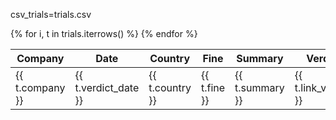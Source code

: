 csv_trials=trials.csv

<table class="table is-striped is-narrow">
<thead>
<tr>
<th>Company</th>
<th>Date</th>
<th>Country</th>
<th>Fine</th>
<th>Summary</th>
<th>Verdict</th>
<th>Article</th>
</tr>
</thead>
<tbody>
{% for i, t in trials.iterrows() %}
<tr>
<td>{{ t.company }}</td>
<td>{{ t.verdict_date }}</td>
<td>{{ t.country }}</td>
<td>{{ t.fine }}</td>
<td>{{ t.summary }}</td>
<td>{{ t.link_verdict }}</td>
<td>{{ t.link_article }}</td>
</tr>
{% endfor %}
</tbody>
</table>
